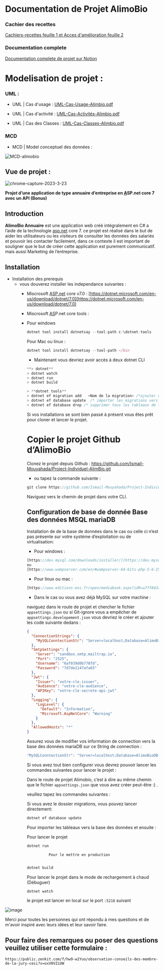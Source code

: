 # Documentation de Projet AlimoBio

 ### Cachier des recettes

 [Cachiers-recettes feuille 1  et Acces d'amélioration feuille 2](https://github.com/Ismail-Mouyahada/Project-Individuel-AlimBio/files/11352527/Cachiers-recettes.xlsx)

### Documentation complete
 [Documentation complete de projet sur Notion](https://chip-screw-15d.notion.site/Documentation-de-Projet-AlimoBio-c5fb3d64f65d4bcd89d914a0f44af283)

# Modelisation de projet :


### UML :
+  UML | Cas d'usage : 
[UML-Cas-Usage-Alimbio.pdf](https://github.com/Ismail-Mouyahada/Project-Individuel-AlimBio/files/11341306/UML-Cas-Usage-Alimbio.pdf)

+ UML | Cas d'activité : 
[UML-Cas-Activités-Alimbio.pdf](https://github.com/Ismail-Mouyahada/Project-Individuel-AlimBio/files/11341320/UML-Cas-Activites-Alimbio.pdf)

+ UML | Cas des Classes : 
[UML-Cas-Classes-Alimbio.pdf](https://github.com/Ismail-Mouyahada/Project-Individuel-AlimBio/files/11341322/UML-Cas-Classes-Alimbio.pdf)


### MCD
+ MCD | Model conceptuel des données :
 
![MCD-alimobio](https://user-images.githubusercontent.com/66369128/234806491-7e6fc68f-75b1-489a-9295-1681c9abcb50.png)

## Vue de projet :
![chrome-capture-2023-3-23](https://user-images.githubusercontent.com/66369128/234797510-157b27cc-845b-411d-8fe4-6b8d2679b932.gif)



**Projet d’une application de type annuaire d’entreprise en [A](http://Asp.net)SP.net core 7 avec un API (Bonus)**

## **Introduction**

**AlimoBio Annuaire** est une application web créé intégralement en C# a l’aide de la technologie [asp.net](http://asp.net) core 7. ce projet est réalisé dans le but de aider les utilisateurs ou les visiteurs de consulter les données des salariés et pouvoir les contacter facilement, dans ce contexte il est important de souligner que le but de créer cette application est purement communicatif. mais aussi Marketing de l’entreprise.

## Installation

- Installation des prerequis
    - vous douverez installer les independance suivantes :
        - Miscrosoft [ASP.net](http://ASP.net) core v7.0     : [https://dotnet.microsoft.com/en-us/download/dotnet/7.0](https://dotnet.microsoft.com/en-us/download/dotnet/7.0)
        - Miscrosoft [AS](http://ASP.net)P.net core tools  :
        - Pour windows
            
            ```jsx
            dotnet tool install dotnetsay --tool-path c:\dotnet-tools
            ```
            
            Pour Mac ou linux :
            
            ```jsx
            dotnet tool install dotnetsay --tool-path ~/bin
            ```
            
            - Maintenant vous devriez avoir accès à deux dotnet CLI
            
            ```jsx
            **> dotnet** 
            > dotnet watch
            > dotnet run
            > dotnet build
            ```
            
            ```jsx
            > **dotnet tools** 
            > dotnet ef migration add   <Nom de la migration> /*ajouter des migrations*/
            > dotnet ef database update  /* importer les migrations vers la DB */
            > dotnet ef database drop /* supprimer tous les tableaux de la DB */
            ```
            
            Si vos installations se sont bien passé à présent vous êtes prêt pour cloner et lancer le projet. 
            
            # Copier le projet Github d’AlimoBio
            
            Clonez le projet depuis Github : https://github.com/Ismail-Mouyahada/Project-Individuel-AlimBio.git
            
            - ou tapez la commande suivante :
            
            ```jsx
            git clone https://github.com/Ismail-Mouyahada/Project-Individuel-AlimBio.git
            ```
            
            Naviguez vers le chemin de projet dans votre CLI.
            
            ## Configuration de base de donnée Base des données MSQL mariaDB
            
            Installation de de la base de données dans le cas ou celle ci n’est pas présente sur votre systéme d’exploitation ou de virtualisation:
            
            - Pour windows :
            
            ```jsx
            [https://dev.mysql.com/downloads/installer/](https://dev.mysql.com/downloads/installer/)
            ou
            [https://www.wampserver.com/en/#wampserver-64-bits-php-5-6-25-php-7](https://www.wampserver.com/en/#wampserver-64-bits-php-5-6-25-php-7)
            ```
            
             
            
            - Pour linux ou mac :
            
            ```jsx
            [https://www.editions-eni.fr/open/mediabook.aspx?idR=a7ff8432c574a7288c54d6351745dab9](https://www.editions-eni.fr/open/mediabook.aspx?idR=a7ff8432c574a7288c54d6351745dab9)
            ```
            
            - Dans le cas ou vous avez déjà MySQL sur votre machine :
            
            naviguez dans le route de projet et chercher le fichier `appsettings.json` ou si Git-ignore vous a empêcher de `appsettings.developement.json` vous devriez le créer et ajouter les code suivante dedans : 
            
            ```json
            {
              "ConnectionStrings": {
                "MySQLConntectionStr": "Server=localhost;Database=AlimoBioDB;Uid=root;Pwd=root;"
              },
              "SmtpSettings": {
                "Server": "sandbox.smtp.mailtrap.io",
                "Port": "2525",
                "Username": "6af039d0b778fd",
                "Password": "7d7de1147afa65"
              },
              "Jwt": {
                "Issuer": "votre-cle-issuer",
                "Audience": "votre-cle-audience",
                "APIKey": "votre-cle-secrete-api-jwt"
              },
              "Logging": {
                "LogLevel": {
                  "Default": "Information",
                  "Microsoft.AspNetCore": "Warning"
                }
              },
              "AllowedHosts": "*"
            }
            ```
            
            Assurez vous de modifier vos information de connection vers la base des données mariaDB sur ce String de connection : 
            
            ```jsx
            "MySQLConntectionStr": "Server=localhost;Database=AlimoBioDB;Uid=nom_utilisateur;Pwd=Mot_de_passe;"
            ```
            
            Si vous avez tout bien configurer vous devrez pouvoir lancer les commandes suivantes pour lancer le projet : 
            
            Dans le route de projet Alimobio, c’est à dire au même chemin que le fichier `appsettings.json` que vous avez créer peut-être :) . 
            
            veuillez  tapez les commandes suivantes : 
            
            Si vous avez le dossier migrations, vous pouvez lancer directement:
            
            ```jsx
            dotnet ef database update 
            ```
            
            Pour importer les tableaux vers la base des données et ensuite : 
            
            Pour lancer le projet
            
            ```jsx
            dotnet run 
            ```
            
                        Pour le mettre en production 
            
            ```jsx
            
            dotnet build
            ```
            
            Pour lancer le projet dans le mode de rechargement à chaud  (Débuguer)
            
            ```jsx
            dotnet watch
            ```
            
 
            le projet est lancer en local sur le port `:5216` suivant
            
            
 ![image](https://user-images.githubusercontent.com/66369128/234809236-abba864b-bd11-477f-aa7a-3f8e3bed056d.png)


Merci pour toutes les personnes qui ont répondu à mes questions et de m'avoir inspiré avec leurs idées et leur savoir faire.

## Pour faire des remarques ou poser des questions veuillez utiliser cette formulaire : 

    
    https://public.zenkit.com/f/hw9-w2Yuo/observation-conseils-des-membre-de-la-jury-cesi?v=oxV0VZiUW  
    
